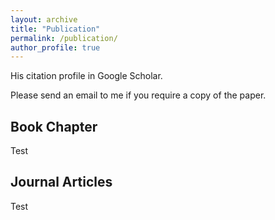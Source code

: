 ```yaml
---
layout: archive
title: "Publication"
permalink: /publication/
author_profile: true
---
```


His citation profile in Google Scholar.

Please send an email to me if you require a copy of the paper.

## Book Chapter
Test

## Journal Articles
Test
